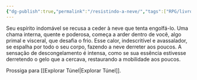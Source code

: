 ```yaml
---
{"dg-publish":true,"permalink":"/resistindo-a-neve/","tags":["RPG/livro-jogo/Draegeni/story-points"],"created":"2024-12-27T16:01:04.030-05:00","updated":"2024-12-27T16:03:17.033-05:00"}
---
```



Seu espírito indomável se recusa a ceder à neve que tenta engolfá-lo. Uma chama interna, quente e poderosa, começa a arder dentro de você, algo primal e visceral, que desafia o frio. Esse calor, indescritível e avassalador, se espalha por todo o seu corpo, fazendo a neve derreter aos poucos. A sensação de descongelamento é intensa, como se sua essência estivesse derretendo o gelo que a cercava, restaurando a mobilidade aos poucos.

Prossiga para [[Explorar Túnel\|Explorar Túnel]].
